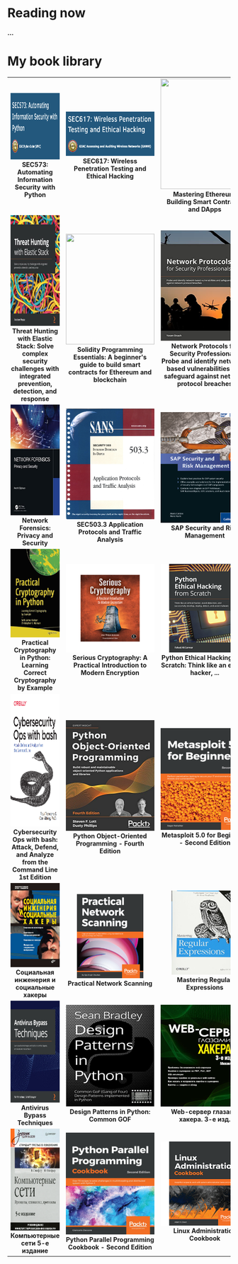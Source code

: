 <h1>Reading now</h1>

<b>...</b>


<h1>My book library</h1>

<table>
    
<tr>
    <td align="center" width="200">
        <a href="https://www.sans.org/cyber-security-courses/automating-information-security-with-python/">
          <img  src="./resources/SEC573.png" width="150" height="150" />
        </a>
        <b>
            SEC573: Automating Information Security with Python
        </b>
    </td>
    <td align="center" width="200">
        <a href="https://www.sans.org/cyber-security-courses/wireless-penetration-testing-ethical-hacking/">
          <img  src="./resources/SEC617.png" width="200" height="100" />
        </a>
        <b>
            SEC617: Wireless Penetration Testing and Ethical Hacking
        </b>
    </td>
  <td align="center" width="200">
    <a href="https://www.amazon.com/Mastering-Ethereum-Building-Smart-Contracts/dp/1491971940" >
        <img  src="https://github.com/hamman3223/MyBookLibrary/blob/main/resources/MasteringEthereum.jpg" width="200" height="250" />
    </a>
    <br>
    <b>
        Mastering Ethereum: Building Smart Contracts and DApps
    </b>
  </td>
    </tr>
  
  <tr>
      <td align="center" width="200">
        <a href="https://www.amazon.com/Threat-Hunting-Elastic-Stack-challenges/dp/1801073783" >
            <img  src="https://github.com/YWxtYXoK/MyBookLibrary/blob/main/resources/elastic_security.jpg" width="200" height="250" />
        </a>
        <br>
        <b>
            Threat Hunting with Elastic Stack: Solve complex security challenges with integrated prevention, detection, and response
        </b>
      </td>
    <td align="center" width="200">
        <a href="https://www.amazon.com/Solidity-Programming-Essentials-beginners-blockchain-ebook/dp/B078YYB2SM" >
            <img  src="https://github.com/hamman3223/MyBookLibrary/blob/main/resources/Solidity.jpeg" width="200" height="250" />
        </a>
        <br>
        <b>
            Solidity Programming Essentials: A beginner's guide to build smart contracts for Ethereum and blockchain 
        </b>
     </td>
      <td align="center" width="200">
        <a href="https://www.amazon.com/Network-Protocols-Security-Professionals-vulnerabilities-ebook/dp/B09FKK2JPW" >
            <img  src="https://github.com/YWxtYXoK/MyBookLibrary/blob/main/resources/NetworkProtocolsForSecurity.jpg" width="200" height="250" />
        </a>
        <br>
        <b>
            Network Protocols for Security Professionals: Probe and identify network-based vulnerabilities and safeguard against network protocol breaches 
        </b>
      </td>
  </tr>
  <tr>
    <td align="center" width="200">
        <a href="https://www.amazon.com/Network-Forensics-Security-Anchit-Bijalwan/dp/0367493616" >
            <img  src="https://github.com/YWxtYXoK/MyBookLibrary/blob/main/resources/NetworkForensics.jpg" width="200" height="250" />
        </a>
        <br>
        <b>
            Network Forensics: Privacy and Security 
        </b>
    </td>
    <td align="center" width="200">
        <a href="">
            <img  src="https://github.com/YWxtYXoK/MyBookLibrary/blob/main/resources/SANS%20503.3.PNG" width="200" height="250" />
        </a>
        <br>
        <b>
            SEC503.3 Application Protocols and Traffic Analysis
        </b>
    </td>
    <td align="center" width="200">
        <a href="https://www.sap-press.com/sap-security-and-risk-management_2431/">
            <img  src="https://github.com/YWxtYXoK/MyBookLibrary/blob/main/resources/SAP_Security_and_Risk_Management.png" width="200" height="250" />
        </a>
        <br>
        <b>
            SAP Security and Risk Management
        </b>
    </td>
  </tr>
  <tr>
      <td align="center" width="200">
        <a href="https://www.amazon.com/    Practical-Cryptography-Python-Learning-Correct/dp/1484248996">
            <img  src="./resources/PracticalCrypto.svg" width="200" height="200" />
        </a>
        <b>
          Practical Cryptography in Python: Learning Correct Cryptography by Example
        </b>
      </td>
      <td align="center" width="200">
        <a href="https://www.amazon.com/            Serious-Cryptography-Practical-Introduction-Encryption/dp/1593278268">
          <img  src="./resources/SeriousCryptography.png" width="200" height="200"/>
        </a>
        <b>
            Serious Cryptography: A Practical Introduction to Modern    Encryption
        </b>
      </td>
        <td align="center" width="200">
            <a href="https://www.amazon.com/Python-Ethical-Hacking-Scratch-successfully/dp/1838829504/ref=sr_1_1?keywords=Python+Ethical+Hacking+from+Scratch%3A+Think+like+an+ethical+hacker&qid=1637829205&qsid=141-2839033-0258623&s=books&sr=1-1&sres=1838829504&srpt=ABIS_BOOK">
              <img  src="./resources/EthicalHackingFromScratch.png" width="200"     height="200" />
            </a>
            <b>
                Python Ethical Hacking from Scratch: Think like an ethical hacker, ...
            </b>
        </td>
      <tr>
      </tr>
        <td align="center" width="200">
            <a href="https://www.amazon.com/Cybersecurity-Ops-bash-Analyze-Command/dp/1492041319">
              <img  src="./resources/CyberOpsWithBash.png" width="300" height="300" />
            </a>
            <b>
                Cybersecurity Ops with bash: Attack, Defend, and Analyze from the Command Line 1st Edition 
            </b>
        </td>
        <td align="center" width="200">
            <a href="https://www.packtpub.com/product/python-object-oriented-programming-fourth-edition/9781801077262">
              <img  src="./resources/PythonOOP.jpg" width="300" height="250" />
            </a>
            <b>
                Python Object-Oriented Programming - Fourth Edition 
            </b>
        </td>
        <td align="center" width="200">
            <a href="https://www.packtpub.com/product/metasploit-5-0-for-beginners-second-edition/9781838982669">
              <img  src="./resources/Metasploit5.png" width="300" height="230" />
            </a>
            <b>
                Metasploit 5.0 for Beginners - Second Edition
            </b>
        </td>
    </tr>
    <tr>
        <td align="center" width="200">
            <a href="https://www.litres.ru/igor-simdyanov/socialnaya-inzheneriya-i-socialnye-hakery/otzivi/">
                <img  src="./resources/SocialEngineering.jpg" width="150"    height="190" />
            </a>
            <b>
                Социальная инженерия и социальные хакеры
            </b>
        </td>
        <td align="center" width="200">
            <a href="https://www.amazon.com/Practical-Network-Scanning-vulnerabilities-standard/dp/1788839234">
                <img  src="./resources/PracticalNetworkScanning.png" width="150"    height="190" />
            </a>
            <b>
                Practical Network Scanning
            </b>
        </td>
        <td align="center" width="200">
            <a href="https://www.amazon.com/Mastering-Regular-Expressions-Jeffrey-Friedl/dp/0596528124">
                <img  src="./resources/RegExpressions.jpg" width="150"    height="190" />
            </a>
            <b>
                Mastering Regular Expressions
            </b>
        </td>
    </tr>
    <tr>
        <td align="center" width="200">
            <a href="https://www.amazon.com/Antivirus-Bypass-Techniques-practical-techniques/dp/1801079749">
              <img  src="./resources/AntivirusBypassTech.jpg" width="300" height="230" />
            </a>
            <b>
                Antivirus Bypass Techniques
            </b>
        </td>
        <td align="center" width="200">
            <a href="https://www.amazon.com/    Design-Patterns-Python-Common-implemented-ebook/dp/B08Z282SBC/  ref=sr_1_2?keywords=Design+patterns+in+python&qid=1637791780& qsid=141-2839033-0258623&s=books&sr=1-2& sres=1789615852%2CB08Z282SBC%2C1784398780%2C1096719932%2C1788837487%2C14 92052205%2C1491946008%2CB00HZ41PGC%2C144939292X%2C0521540518%2C153771394 9%2C1617296279%2C1492075337%2C1118290275%2C0201633612%2C1492051365&  srpt=ABIS_BOOK">
                <img  src="./resources/DesignPatternsInPython.jpg" width="300"    height="230" />
            </a>
            <b>
                Design Patterns in Python: Common GOF
            </b>
        </td>
        <td align="center" width="200">
            <a href="https://bhv.ru/product/web-server-glazami-hakera-3-e-izd/">
                <img  src="./resources/FlenovWebServer.jpg" width="300"    height="230" />
            </a>
            <b>
                Web-сервер глазами хакера. 3-е изд.
            </b>
        </td>
    </tr>
    <tr>
        <td align="center" width="200">
            <a>
                <img  src="./resources/Olifer.png" width="300"    height="230" />
            </a>
            <b>
                Компьютерные сети 5-е издание
            </b>
        </td>
        <td align="center" width="200">
            <a href="https://www.packtpub.com/product/python-parallel-programming-cookbook-second-edition/9781789533736">
                <img  src="./resources/PythonParallelProgramming.jpg" width="300"    height="230" />
            </a>
            <b>
                Python Parallel Programming Cookbook - Second Edition 
            </b>
        </td>
        <td align="center" width="200">
            <a href="https://www.packtpub.com/product/linux-administration-cookbook/9781789342529">
                <img  src="./resources/LinuxAdministration.png" width="200"    height="190" />
            </a>
            <b>
                Linux Administration Cookbook 
            </b>
        </td>
    </tr>


</table>  
